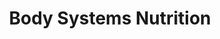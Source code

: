 ---
title: "Body Systems Nutrition"
url: /barrie/body-systems-nutrition/
shop: Nahrungsergänzung
---
